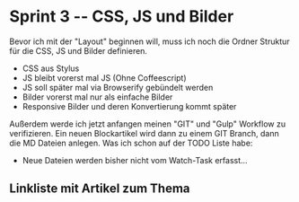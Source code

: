 # Sprint 3 -- CSS, JS und Bilder
Bevor ich mit der "Layout" beginnen will, muss ich noch die Ordner Struktur für die CSS, JS und Bilder definieren.
* CSS aus Stylus
* JS bleibt vorerst mal JS (Ohne Coffeescript)
* JS soll später mal via Browserify gebündelt werden
* Bilder vorerst mal nur als einfache Bilder
* Responsive Bilder und deren Konvertierung kommt später

Außerdem werde ich jetzt anfangen meinen "GIT" und "Gulp" Workflow zu verifizieren.
Ein neuen Blockartikel wird dann zu einem GIT Branch, dann die MD Dateien anlegen.
Was ich schon auf der TODO Liste habe:
* Neue Dateien werden bisher nicht vom Watch-Task erfasst...

## Linkliste mit Artikel zum Thema


